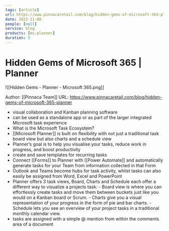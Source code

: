 ```yaml
---
tags: [article]
url: https://www.pinnacaretail.com/blog/hidden-gems-of-microsoft-365-planner
date: 2022-11-08
people: [null]
service: blog
products: [ms-planner]
duration: 5
---
```


# Hidden Gems of Microsoft 365 | Planner

![[Hidden Gems - Planner - Microsoft 365.png]]

Author: [[Pinnaca Team]]
URL: https://www.pinnacaretail.com/blog/hidden-gems-of-microsoft-365-planner

- visual collaboration and Kanban planning software 
- can be used as a standalone app or as part of the larger integrated Microsoft task experience
- What is the Microsoft Task Ecosystem?
- [[Microsoft Planner]] is built on flexibility with not just a traditional task board view but also charts and a schedule view
- Planner’s goal is to help you visualise your tasks, reduce work in progress, and boost productivity 
- create and save templates for recurring tasks
- Connect [[Forms]] to Planner with [[Power Automate]] and automatically generate tasks for your Team from information collected in that Form
- Outlook and Teams become hubs for task activity, whilst tasks can also easily be assigned from Word, Excel and PowerPoint
- Planner offers 3 task views, Board, Charts and Schedule each offer a different way to visualize a projects task:
	   - Board view is where you can effortlessly create tasks and move them between buckets just like you would on a Kanban board or Scrum.
	  - Charts give you a visual representation of your progress in the form of pie and bar charts.
	  - Schedule lets you see an overview of your project tasks in a traditional monthly calendar view.
- tasks are assigned with a simple @ mention from within the comments area of a document
